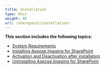 ```yaml
---
title: Installation
type: docs
weight: 40
url: /sharepoint/installation/
---
```


**This section includes the following topics:**
- [System Requirements](/imaging/sharepoint/system-requirements/)
- [Installing Aspose.Imaging for SharePoint](/imaging/sharepoint/installing-aspose-imaging-for-sharepoint/)
- [Activation and Deactivation after installation](/imaging/sharepoint/activation-and-deactivation-after-installation/)
- [Uninstalling Aspose.Imaging for SharePoint](/imaging/sharepoint/uninstalling-aspose-imaging-for-sharepoint/)
